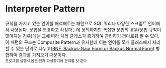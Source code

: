 # Interpreter Pattern  
규칙을 가지고 있는 언어를 해석해주는 패턴으로 SQL 쿼리나 다양한 스크립트 언어에서 사용된다. 문법을 변경하고 확장하는데 용의하지만 복잡한 문법의 경우(문법 규칙이 많아지는 경우)에는 그에 따라 처리 클래스가 증가하여 관리하기 까다로워 질 수 있다. 이 패턴의 구조는 Composite Pattern과 유사한데 이는 언어를 쪼개 클래스에서 처리할 수 있는 단위로 나누고[(BNF, Backus-Naur Form or Backus Normal Form)](https://en.wikipedia.org/wiki/Backus%E2%80%93Naur_form) 병합하며 결과를 가져오기 때문이다.  
<sub>프로그램 실행시 옵션 인자 파싱하기에 편리할 것 같다</sub>  
